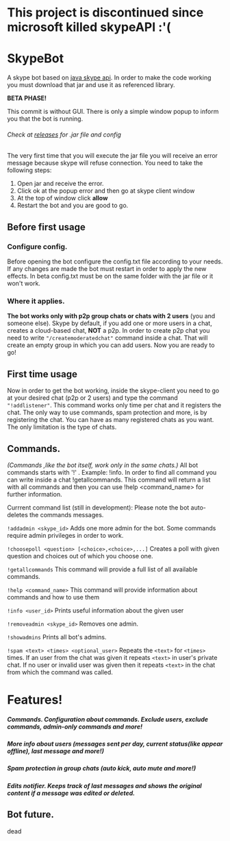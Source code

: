 # This project is discontinued since microsoft killed skypeAPI :'(

# SkypeBot
A skype bot based on [java skype api](https://github.com/taksan/skype-java-api). In order to make the code working you must download that jar and use it as referenced library.

**BETA PHASE!**

This commit is without GUI. There is only a simple window popup to inform you that the bot is running.  
###### Check at [releases](https://github.com/Cuniq/SkypeBot/releases) for .jar file and config

The very first time that you will execute the jar file you will receive an error message because skype will refuse connection.
You need to take the following steps:

1. Open jar and receive the error.
2. Click ok at the popup error and then go at skype client window
3. At the top of window click **allow**
4. Restart the bot and you are good to go.

## Before first usage

### Configure config.
Before opening the bot configure the config.txt file according to your needs. If any changes are made the bot must restart in 
order to apply the new effects. In beta config.txt must be on the same folder with the jar file or it won't work.

### Where it applies.
**The bot works only with p2p group chats or chats with 2 users** (you and someone else).
Skype by default, if you add one or more users in a chat, creates a cloud-based chat, **NOT** a p2p. In order
to create p2p chat you need to write `"/createmoderatedchat"` command inside a chat. That will create an empty group in
which you can add users. Now you are ready to go!


## First time usage

Now in order to get the bot working, inside the skype-client you need to go at your desired chat (p2p or 2 users)
and type the command `"!addlistener"`. This command works only time per chat and it registers the chat. The only 
way to use commands, spam protection and more, is by registering the chat. You can have as many registered chats
as you want. The only limitation is the type of chats.


## Commands.
*(Commands ,like the bot itself, work only in the same chats.)*
All bot commands starts with '!' . Example: !info.
In order to find all command you can write inside a chat !getallcommands. This command will return a list with all 
commands and then you can use !help <command_name> for further information.

Currrent command list (still in development):
Please note the bot auto-deletes the commands messages.

`!addadmin <skype_id>` Adds one more admin for the bot. Some commands require admin privileges in order to work.

`!choosepoll <question> [<choice>,<choice>,...]` Creates a poll with given question and choices out of which you choose one.

`!getallcommands` This command will provide a full list of all available commands.

`!help <command_name>` This command will provide information about commands and how to use them

`!info <user_id>` Prints useful information about the given user

`!removeadmin <skype_id>` Removes one admin.

`!showadmins` Prints all bot's admins.

`!spam <text> <times> <optional_user>` Repeats the `<text>` for `<times>` times. 
If an user from the chat was given it repeats `<text>` in user's private chat.
If no user or invalid user was given then it repeats `<text>` in the chat from which the command was called.

# Features!

##### Commands. Configuration about commands. Exclude users, exclude commands, admin-only commands and more!
##### More info about users (messages sent per day, current status(like appear offline), last message and more!)  
##### Spam protection in group chats (auto kick, auto mute and more!)
##### Edits notifier. Keeps track of last messages and shows the original content if a message was edited or deleted.  


## Bot future.
dead

